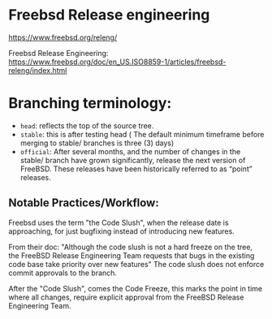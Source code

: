 # Freebsd Release engineering

https://www.freebsd.org/releng/

Freebsd Release Engineering: https://www.freebsd.org/doc/en_US.ISO8859-1/articles/freebsd-releng/index.html

# Branching terminology:

- `head`:  reflects the top of the source tree.
- `stable`: this is after testing head ( The default minimum timeframe before merging to stable/ branches is three (3) days)
- `official`: After several months, and the number of changes in the stable/ branch have grown significantly, release the next version of FreeBSD. These releases have been historically referred to as “point” releases.


## Notable Practices/Workflow:

Freebsd uses the term "the Code Slush", when the release date is approaching, for just bugfixing instead of introducing new features.

From their doc:
"Although the code slush is not a hard freeze on the tree, the FreeBSD Release Engineering Team requests that bugs in the existing code base take priority over new features"
The code slush does not enforce commit approvals to the branch.

After the "Code Slush", comes the Code Freeze, this  marks the point in time where all changes, require explicit approval from the FreeBSD Release Engineering Team.


